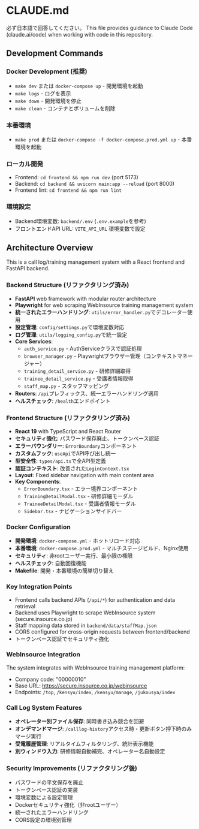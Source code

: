 # CLAUDE.md
必ず日本語で回答してください。
This file provides guidance to Claude Code (claude.ai/code) when working with code in this repository.

## Development Commands

### Docker Development (推奨)
- `make dev` または `docker-compose up` - 開発環境を起動
- `make logs` - ログを表示
- `make down` - 開発環境を停止
- `make clean` - コンテナとボリュームを削除

### 本番環境
- `make prod` または `docker-compose -f docker-compose.prod.yml up` - 本番環境を起動

### ローカル開発
- Frontend: `cd frontend && npm run dev` (port 5173)
- Backend: `cd backend && uvicorn main:app --reload` (port 8000)
- Frontend lint: `cd frontend && npm run lint`

### 環境設定
- Backend環境変数: `backend/.env` (`.env.example`を参考)
- フロントエンドAPI URL: `VITE_API_URL` 環境変数で設定

## Architecture Overview

This is a call log/training management system with a React frontend and FastAPI backend.

### Backend Structure (リファクタリング済み)
- **FastAPI** web framework with modular router architecture
- **Playwright** for web scraping WebInsource training management system
- **統一されたエラーハンドリング**: `utils/error_handler.py`でデコレーター使用
- **設定管理**: `config/settings.py`で環境変数対応
- **ログ管理**: `utils/logging_config.py`で統一設定
- **Core Services**:
  - `auth_service.py` - AuthServiceクラスで認証処理
  - `browser_manager.py` - Playwrightブラウザー管理（コンテキストマネージャー）
  - `training_detail_service.py` - 研修詳細取得
  - `trainee_detail_service.py` - 受講者情報取得
  - `staff_map.py` - スタッフマッピング
- **Routers**: `/api`プレフィックス、統一エラーハンドリング適用
- **ヘルスチェック**: `/health`エンドポイント

### Frontend Structure (リファクタリング済み)
- **React 19** with TypeScript and React Router
- **セキュリティ強化**: パスワード保存廃止、トークンベース認証
- **エラーバウンダリー**: `ErrorBoundary`コンポーネント
- **カスタムフック**: `useApi`でAPI呼び出し統一
- **型安全性**: `types/api.ts`で全API型定義
- **認証コンテキスト**: 改善された`LoginContext.tsx`
- **Layout**: Fixed sidebar navigation with main content area
- **Key Components**:
  - `ErrorBoundary.tsx` - エラー境界コンポーネント
  - `TrainingDetailModal.tsx` - 研修詳細モーダル
  - `TraineeDetailModal.tsx` - 受講者情報モーダル
  - `Sidebar.tsx` - ナビゲーションサイドバー

### Docker Configuration
- **開発環境**: `docker-compose.yml` - ホットリロード対応
- **本番環境**: `docker-compose.prod.yml` - マルチステージビルド、Nginx使用
- **セキュリティ**: 非rootユーザー実行、最小限の権限
- **ヘルスチェック**: 自動回復機能
- **Makefile**: 開発・本番環境の簡単切り替え

### Key Integration Points
- Frontend calls backend APIs (`/api/*`) for authentication and data retrieval
- Backend uses Playwright to scrape WebInsource system (secure.insource.co.jp)
- Staff mapping data stored in `backend/data/staffMap.json`
- CORS configured for cross-origin requests between frontend/backend
- トークンベース認証でセキュリティ強化

### WebInsource Integration
The system integrates with WebInsource training management platform:
- Company code: "00000010"
- Base URL: https://secure.insource.co.jp/webinsource
- Endpoints: `/top`, `/kensyu/index`, `/kensyu/manage`, `/jukousya/index`

### Call Log System Features
- **オペレーター別ファイル保存**: 同時書き込み競合を回避
- **オンデマンドマージ**: `/calllog-history`アクセス時・更新ボタン押下時のみマージ実行
- **受電履歴管理**: リアルタイムフィルタリング、統計表示機能
- **別ウィンドウ入力**: 研修情報自動補完、オペレーター名自動設定

### Security Improvements (リファクタリング後)
- パスワードの平文保存を廃止
- トークンベース認証の実装
- 環境変数による設定管理
- Dockerセキュリティ強化（非rootユーザー）
- 統一されたエラーハンドリング
- CORS設定の環境別管理